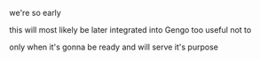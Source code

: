 we're so early

this will most likely be later integrated into Gengo
too useful not to

only when it's gonna be ready and will serve it's purpose 
